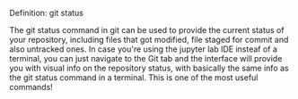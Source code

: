 Definition: git status

The git status command in git can be used to provide the current status of your repository, including files that got modified, file staged for commit and also untracked ones.
In case you're using the jupyter lab IDE insteaf of a terminal, you can just navigate to the Git tab and the interface will provide you with visual info on the repository status, with basically the same info as the git status command in a terminal.
This is one of the most useful commands!